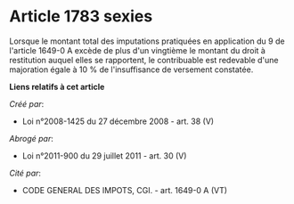 # Article 1783 sexies

Lorsque le montant total des imputations pratiquées en application du 9 de l'article 1649-0 A excède de plus d'un vingtième
le montant du droit à restitution auquel elles se rapportent, le contribuable est redevable d'une majoration égale à 10 % de
l'insuffisance de versement constatée.

**Liens relatifs à cet article**

_Créé par_:

  - Loi n°2008-1425 du 27 décembre 2008 - art. 38 (V)

_Abrogé par_:

  - Loi n°2011-900 du 29 juillet 2011 - art. 30 (V)

_Cité par_:

  - CODE GENERAL DES IMPOTS, CGI. - art. 1649-0 A (VT)
